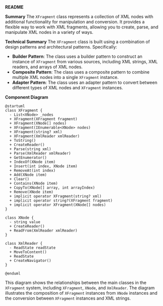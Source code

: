 **README**

**Summary**
The `XFragment` class represents a collection of XML nodes with additional functionality for manipulation and conversion. It provides a flexible way to work with XML fragments, allowing you to create, parse, and manipulate XML nodes in a variety of ways.

**Technical Summary**
The `XFragment` class is built using a combination of design patterns and architectural patterns. Specifically:

* **Builder Pattern**: The class uses a builder pattern to construct an instance of `XFragment` from various sources, including XML strings, XML readers, and arrays of XML nodes.
* **Composite Pattern**: The class uses a composite pattern to combine multiple XML nodes into a single `XFragment` instance.
* **Adapter Pattern**: The class uses an adapter pattern to convert between different types of XML nodes and `XFragment` instances.

**Component Diagram**

```plantuml
@startuml
class XFragment {
  - List<XNode> _nodes
  + XFragment(XFragment fragment)
  + XFragment(XNode[] nodes)
  + XFragment(IEnumerable<XNode> nodes)
  + XFragment(string? xml)
  + XFragment(XmlReader xmlReader)
  + ToString()
  + CreateReader()
  + Parse(string xml)
  + Parse(XmlReader xmlReader)
  + GetEnumerator()
  + IndexOf(XNode item)
  + Insert(int index, XNode item)
  + RemoveAt(int index)
  + Add(XNode item)
  + Clear()
  + Contains(XNode item)
  + CopyTo(XNode[] array, int arrayIndex)
  + Remove(XNode item)
  + implicit operator XFragment(string? xml)
  + implicit operator string?(XFragment fragment)
  + implicit operator XFragment(XNode[] nodes)
}

class XNode {
  - string value
  + CreateReader()
  + ReadFrom(XmlReader xmlReader)
}

class XmlReader {
  - ReadState readState
  + MoveToContent()
  + ReadState
  + CreateNavigator()
}

@enduml
```
This diagram shows the relationships between the main classes in the `XFragment` system, including `XFragment`, `XNode`, and `XmlReader`. The diagram illustrates the composition of `XFragment` instances from `XNode` instances and the conversion between `XFragment` instances and XML strings.